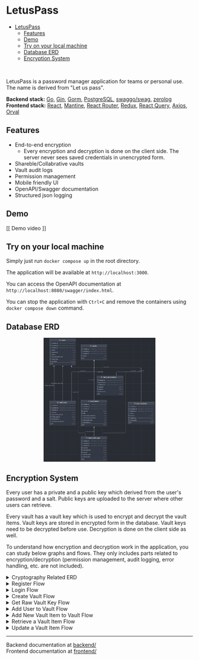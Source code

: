 # LetusPass

- [LetusPass](#letuspass)
  - [Features](#features)
  - [Demo](#demo)
  - [Try on your local machine](#try-on-your-local-machine)
  - [Database ERD](#database-erd)
  - [Encryption System](#encryption-system)

<br>

LetusPass is a password manager application for teams or personal use. The name is
derived from "Let us pass".

**Backend stack:** [Go](https://go.dev/), [Gin](https://github.com/gin-gonic/gin),
[Gorm](https://github.com/go-gorm/gorm), [PostgreSQL](https://www.postgresql.org/),
[swaggo/swag](https://github.com/swaggo/swag), [zerolog](https://github.com/rs/zerolog) <br>
**Frontend stack:** [React](https://react.dev/), [Mantine](https://mantine.dev/), [React
Router](https://reactrouter.com/), [Redux](https://redux.js.org/), [React
Query](https://tanstack.com/query/latest/docs/framework/react/overview),
[Axios](https://github.com/axios/axios), [Orval](https://github.com/orval-labs/orval)

## Features
- End-to-end encryption
  - Every encryption and decryption is done on the client side. The server never
  sees saved credentials in unencrypted form.
- Shareble/Collabrative vaults
- Vault audit logs
- Permission management
- Mobile friendly UI
- OpenAPI/Swagger documentation
- Structured json logging

## Demo

[[ Demo video ]]

## Try on your local machine 

Simply just run `docker compose up` in the root directory.

The application will be available at `http://localhost:3000`.

You can access the OpenAPI documentation at `http://localhost:8080/swagger/index.html`.

You can stop the application with `Ctrl+C` and remove the containers using `docker compose down`
command.

## Database ERD
<div align="center">
  <img src="./assets/complete_erd.png" width="60%" height="60%">
</div>

## Encryption System

Every user has a private and a public key which derived from the user's password
and a salt. Public keys are uploaded to the server where other users can retrieve.

Every vault has a vault key which is used to encrypt and decrypt the vault items.
Vault keys are stored in encrypted form in the database. Vault keys need to be
decrypted before use. Decryption is done on the client side as well.

To understand how encryption and decryption work in the application, you can study below
graphs and flows. They only includes parts related to encryption/decryption
(permission management, audit logging, error handling, etc. are not included).


<details>
  <summary>Cryptography Related ERD</summary>

  <div align="center">
    <img src="./assets/exports/encryption-Crypto ERD.drawio.svg" width="75%">
  </div>

</details>

<details>
  <summary>Register Flow</summary>
  
  <div align="center">
    <img src="./assets/exports/encryption-Register.drawio.svg" width="50%">
  </div>
</details>

<details>
  <summary>Login Flow</summary>
  
  <div align="center">
    <img src="./assets/exports/encryption-Login.drawio.svg" width="50%">
  </div>
</details>

<details>
  <summary>Create Vault Flow</summary>
  
  <div align="center">
    <img src="./assets/exports/encryption-Create Vault.drawio.svg" width="75%">
  </div>
</details>


<details>
  <summary>Get Raw Vault Key Flow</summary>
  
  <div align="center">
    <img src="./assets/exports/encryption-Get Raw Vault Key.drawio.svg" width="75%">
  </div>
</details>

<details>
  <summary>Add User to Vault Flow</summary>
  
  <div align="center">
    <img src="./assets/exports/encryption-Add User to Vault.drawio.svg" width="75%">
  </div>
</details>

<details>
  <summary>Add New Vault Item to Vault Flow</summary>
  
  <div align="center">
    <img src="./assets/exports/encryption-Add New Vault Item To Vault.drawio.svg" width="60%">
  </div>
</details>


<details>
  <summary>Retrieve a Vault Item Flow</summary>
  
  <div align="center">
    <img src="./assets/exports/encryption-Retrieve a Vault Item.drawio.svg" width="60%">
  </div>
</details>


<details>
  <summary>Update a Vault Item Flow</summary>
  
  <div align="center">
    <img src="./assets/exports/encryption-Update Vault Item.drawio.svg" width="50%">
  </div>
</details>



---

Backend documentation at [backend/](./backend/README.md) <br>
Frontend documentation at [frontend/](./frontend/README.md)